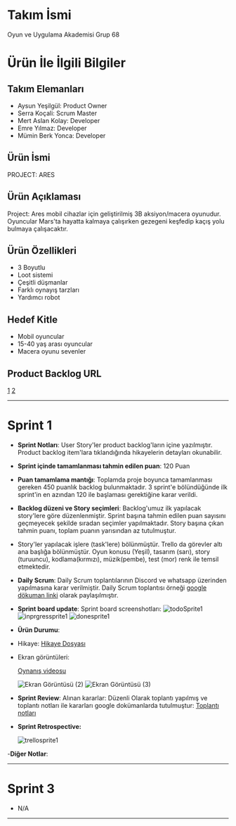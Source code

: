 # **Takım İsmi**

Oyun ve Uygulama Akademisi Grup 68

# Ürün İle İlgili Bilgiler

## Takım Elemanları

- Aysun Yeşilgül: Product Owner
- Serra Koçali: Scrum Master
- Mert Aslan Kolay: Developer
- Emre Yılmaz: Developer
- Mümin Berk Yonca: Developer

## Ürün İsmi

PROJECT: ARES

## Ürün Açıklaması

Project: Ares mobil cihazlar için geliştirilmiş 3B aksiyon/macera oyunudur. Oyuncular Mars'ta hayatta kalmaya çalışırken gezegeni keşfedip kaçış yolu bulmaya çalışacaktır.

## Ürün Özellikleri

- 3 Boyutlu
- Loot sistemi
- Çeşitli düşmanlar
- Farklı oynayış tarzları
- Yardımcı robot

## Hedef Kitle

- Mobil oyuncular
- 15-40 yaş arası oyuncular
- Macera oyunu sevenler

## Product Backlog URL

[1](https://trello.com/invite/b/HVViR8qn/12655a4920e5259e29b1896b2c25d4eb/project-mars)
[2](https://trello.com/invite/b/eRTGbkXg/5405a50a836d07c208a07cae1ff255ff/grup-68)

---

# Sprint 1

- **Sprint Notları**: User Story'ler product backlog'ların içine yazılmıştır. Product backlog item'lara tıklandığında hikayelerin detayları okunabilir.

- **Sprint içinde tamamlanması tahmin edilen puan**: 120 Puan

- **Puan tamamlama mantığı**: Toplamda proje boyunca tamamlanması gereken 450 puanlık backlog bulunmaktadır. 3 sprint'e bölündüğünde ilk sprint'in en azından 120 ile başlaması gerektiğine karar verildi.

- **Backlog düzeni ve Story seçimleri**: Backlog'umuz ilk yapılacak story'lere göre düzenlenmiştir. Sprint başına tahmin edilen puan sayısını geçmeyecek şekilde sıradan seçimler yapılmaktadır. Story başına çıkan tahmin puanı, toplam puanın yarısından az tutulmuştur. 
- Story'ler yapılacak işlere (task'lere) bölünmüştür. Trello da görevler altı ana başlığa bölünmüştür. Oyun konusu (Yeşil), tasarım (sarı), story (turuuncu), kodlama(kırmızı), müzik(pembe), test (mor)  renk ile temsil etmektedir.

- **Daily Scrum**: Daily Scrum toplantılarının Discord ve whatsapp üzerinden yapılmasına karar verilmiştir. Daily Scrum toplantısı örneği [google dökuman linki](https://docs.google.com/document/d/1MzJPbayNo_AKPXtY3SctC5g-AS95NMIAFCs2JmykDjY/edit?usp=sharing) olarak paylaşılmıştır.

- **Sprint board update**: Sprint board screenshotları: 
  ![todoSprite1](https://user-images.githubusercontent.com/37614581/167315681-e75446b2-024e-40de-a2ef-a6c933448a2a.png)
  ![inprgressprite1](https://user-images.githubusercontent.com/37614581/167315743-ad09e521-d63e-4f9f-b6e9-86a6cfbbad76.png)
  ![donesprite1](https://user-images.githubusercontent.com/37614581/167315787-2a2cf5be-b8fb-420d-99ec-1cb711a1b4eb.png)



- **Ürün Durumu**: 
- Hikaye: [Hikaye Dosyası](https://docs.google.com/document/d/1ZYgR8gZJKnhIHASaOSdAfAhn8IDZIPiv-IppHnp7_ow/edit?usp=sharing)
- Ekran görüntüleri: 

  [Oynanış videosu](https://www.youtube.com/watch?v=dvnDMmFT-ag)

  ![Ekran Görüntüsü (2)](https://user-images.githubusercontent.com/93132446/167314740-486a8419-2ad6-485e-9bd3-b6b7105a5fe1.png)
  ![Ekran Görüntüsü (3)](https://user-images.githubusercontent.com/93132446/167314741-1dbe4b53-4d01-4418-af7f-4201335115a5.png)
  

- **Sprint Review**: 
Alınan kararlar: Düzenli Olarak toplantı yapılmış ve toplantı notları ile kararları google dokümanlarda tutulmuştur: 
[Toplantı notları](https://docs.google.com/document/d/1Xd2u01FCQR_5d0tfPMfEaaYxw9erI9vpqWATP8rybZI/edit?usp=sharing)

- **Sprint Retrospective:**
 
  ![trellosprite1](https://user-images.githubusercontent.com/37614581/167314351-2e9e0b07-d1d6-47e6-b93d-9b2cf2a13ef7.png)


-**Diğer Notlar**:



---

# Sprint 3
- N/A
---
